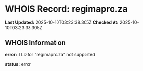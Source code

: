 # WHOIS Record: regimapro.za

**Last Updated:** 2025-10-10T03:23:38.305Z
**Checked At:** 2025-10-10T03:23:38.305Z

## WHOIS Information

**error:** TLD for "regimapro.za" not supported

**status:** error

